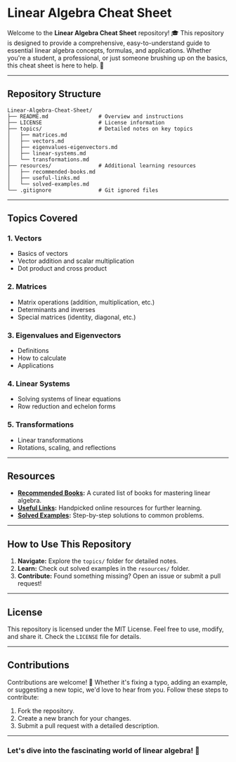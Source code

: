 # Linear Algebra Cheat Sheet

Welcome to the **Linear Algebra Cheat Sheet** repository! 🎓 This repository is designed to provide a comprehensive, easy-to-understand guide to essential linear algebra concepts, formulas, and applications. Whether you're a student, a professional, or just someone brushing up on the basics, this cheat sheet is here to help. 🚀

---

## Repository Structure

```
Linear-Algebra-Cheat-Sheet/
├── README.md                # Overview and instructions
├── LICENSE                  # License information
├── topics/                  # Detailed notes on key topics
│   ├── matrices.md
│   ├── vectors.md
│   ├── eigenvalues-eigenvectors.md
│   ├── linear-systems.md
│   └── transformations.md
├── resources/               # Additional learning resources
│   ├── recommended-books.md
│   ├── useful-links.md
│   └── solved-examples.md
└── .gitignore               # Git ignored files
```

---

## Topics Covered

### 1. **Vectors**
   - Basics of vectors
   - Vector addition and scalar multiplication
   - Dot product and cross product

### 2. **Matrices**
   - Matrix operations (addition, multiplication, etc.)
   - Determinants and inverses
   - Special matrices (identity, diagonal, etc.)

### 3. **Eigenvalues and Eigenvectors**
   - Definitions
   - How to calculate
   - Applications

### 4. **Linear Systems**
   - Solving systems of linear equations
   - Row reduction and echelon forms

### 5. **Transformations**
   - Linear transformations
   - Rotations, scaling, and reflections

---

## Resources

- **[Recommended Books](resources/recommended-books.md):** A curated list of books for mastering linear algebra.
- **[Useful Links](resources/useful-links.md):** Handpicked online resources for further learning.
- **[Solved Examples](resources/solved-examples.md):** Step-by-step solutions to common problems.

---

## How to Use This Repository

1. **Navigate:** Explore the `topics/` folder for detailed notes.
2. **Learn:** Check out solved examples in the `resources/` folder.
3. **Contribute:** Found something missing? Open an issue or submit a pull request!

---

## License

This repository is licensed under the MIT License. Feel free to use, modify, and share it. Check the `LICENSE` file for details.

---

## Contributions

Contributions are welcome! 🎉 Whether it's fixing a typo, adding an example, or suggesting a new topic, we'd love to hear from you. Follow these steps to contribute:

1. Fork the repository.
2. Create a new branch for your changes.
3. Submit a pull request with a detailed description.

---

### Let's dive into the fascinating world of linear algebra! 🌟
